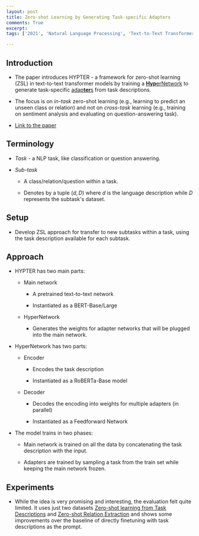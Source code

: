 ```yaml
---
layout: post
title: Zero-shot Learning by Generating Task-specific Adapters
comments: True
excerpt: 
tags: ['2021', 'Natural Language Processing', 'Text-to-Text Transformer', 'Zero-Shot', 'Zero Shot Generalization', Adapter, AI, HyperNetwork, NLP, Transformer]

---
```


## Introduction

* The paper introduces HYPTER - a framework for zero-shot learning (ZSL) in text-to-text transformer models by training a [**Hyp**erNetwork](https://shagunsodhani.com/papers-I-read/HyperNetworks) to generate task-specific [adap**ter**s](https://arxiv.org/abs/1902.00751) from task descriptions.

* The focus is on *in-task* zero-shot learning (e.g., learning to predict an unseen class or relation) and not on *cross-task* learning (e.g., training on sentiment analysis and evaluating on question-answering task).

* [Link to the paper](https://arxiv.org/abs/2101.00420)


## Terminology

* *Task* - a NLP task, like classification or question answering.

* *Sub-task*
    
    * A class/relation/question within a task.

    * Denotes by a tuple $(d, D)$ where $d$ is the language description while $D$ represents the subtask's dataset.

## Setup

* Develop ZSL approach for transfer to new subtasks within a task, using the task description available for each subtask.

## Approach

* HYPTER has two main parts:

    * Main network
        
        * A pretrained text-to-text network
        
        * Instantiated as a BERT-Base/Large

    * HyperNetwork
        
        * Generates the weights for adapter networks that will be plugged into the main network.
        

* HyperNetwork has two parts:

    * Encoder
        
        * Encodes the task description
        
        * Instantiated as a RoBERTa-Base model

    * Decoder
        
        * Decodes the encoding into weights for multiple adapters (in parallel)
        
        * Instantiated as a Feedforward Network
    
* The model trains in two phases:

    * Main network is trained on all the data by concatenating the task description with the input.

    * Adapters are trained by sampling a task from the train set while keeping the main network frozen.

## Experiments

* While the idea is very promising and interesting, the evaluation felt quite limited. It uses just two datasets [Zero-shot learning from Task Descriptions](https://leaderboard.allenai.org/zest/submissions/public) and [Zero-shot Relation Extraction](https://eval.ai/web/challenges/challenge-page/689/overview) and shows some improvements over the baseline of directly finetuning with task descriptions as the prompt.